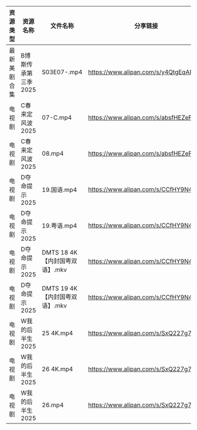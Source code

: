 | 资源类型   | 资源名称         | 文件名称                   | 分享链接                                 | 更新时间                |
| ------ | ------------ | ---------------------- | ------------------------------------ | ------------------- |
| 最新美剧合集 | B博斯传承第三季2025 | S03E07-.mp4            | https://www.alipan.com/s/y4QtgEqARoA | 2025-04-11 13:05:10 |
| 电视剧    | C春来定风波2025   | 07-C.mp4               | https://www.alipan.com/s/absfHEZeFHB | 2025-04-11 13:05:19 |
| 电视剧    | C春来定风波2025   | 08.mp4                 | https://www.alipan.com/s/absfHEZeFHB | 2025-04-11 13:05:19 |
| 电视剧    | D夺命提示2025    | 19.国语.mp4              | https://www.alipan.com/s/CCfHY9N4QyX | 2025-04-11 00:05:22 |
| 电视剧    | D夺命提示2025    | 19.粤语.mp4              | https://www.alipan.com/s/CCfHY9N4QyX | 2025-04-11 00:05:22 |
| 电视剧    | D夺命提示2025    | DMTS 18 4K【内封国粤双语】.mkv | https://www.alipan.com/s/CCfHY9N4QyX | 2025-04-11 00:05:22 |
| 电视剧    | D夺命提示2025    | DMTS 19 4K【内封国粤双语】.mkv | https://www.alipan.com/s/CCfHY9N4QyX | 2025-04-11 00:05:22 |
| 电视剧    | W我的后半生2025   | 25 4K.mp4              | https://www.alipan.com/s/SxQ227g7ak2 | 2025-04-11 08:06:01 |
| 电视剧    | W我的后半生2025   | 26 4K.mp4              | https://www.alipan.com/s/SxQ227g7ak2 | 2025-04-11 08:06:01 |
| 电视剧    | W我的后半生2025   | 26.mp4                 | https://www.alipan.com/s/SxQ227g7ak2 | 2025-04-11 08:06:01 |
